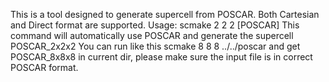 This is a tool designed to generate supercell from POSCAR. Both Cartesian and Direct format are supported.
Usage:  scmake 2 2 2 [POSCAR]     This command will automatically use POSCAR and generate the supercell POSCAR_2x2x2
You can run like this scmake 8 8 8 ../../poscar      and get POSCAR_8x8x8 in current dir, please make sure the input file is in correct POSCAR format.
